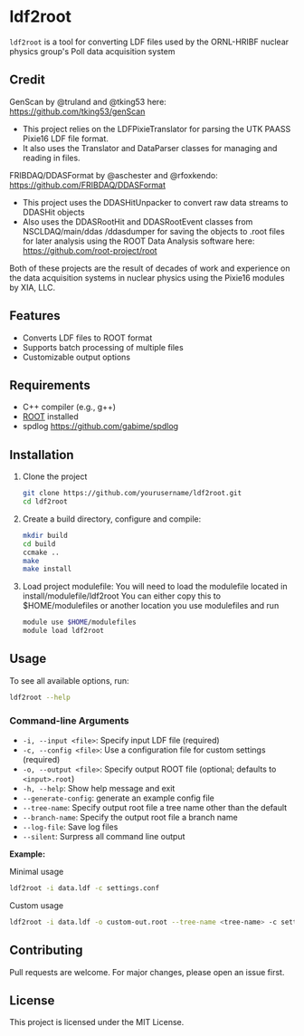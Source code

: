 # ldf2root

`ldf2root` is a tool for converting LDF files used by the ORNL-HRIBF nuclear physics group's Poll data acquisition system

## Credit

GenScan by @truland and @tking53 here: https://github.com/tking53/genScan
- This project relies on the LDFPixieTranslator for parsing the UTK PAASS Pixie16 LDF file format.
- It also uses the Translator and DataParser classes for managing and reading in files.

FRIBDAQ/DDASFormat by @aschester and @rfoxkendo: https://github.com/FRIBDAQ/DDASFormat
- This project uses the DDASHitUnpacker to convert raw data streams to DDASHit objects
- Also uses the DDASRootHit and DDASRootEvent classes from NSCLDAQ/main/ddas
/ddasdumper for saving the objects to .root files for later analysis using the ROOT Data Analysis software here: https://github.com/root-project/root

Both of these projects are the result of decades of work and experience on the data acquisition systems in nuclear physics using the Pixie16 modules by XIA, LLC.

## Features

- Converts LDF files to ROOT format
- Supports batch processing of multiple files
- Customizable output options

## Requirements

- C++ compiler (e.g., g++)
- [ROOT](https://root.cern/) installed
- spdlog https://github.com/gabime/spdlog

## Installation

1. Clone the project
    ```bash
    git clone https://github.com/yourusername/ldf2root.git
    cd ldf2root
    ```
2. Create a build directory, configure and compile:
   ```bash
   mkdir build
   cd build
   ccmake ..
   make
   make install
   ```
4. Load project modulefile:
    You will need to load the modulefile located in install/modulefile/ldf2root
    You can either copy this to $HOME/modulefiles or another location you use modulefiles and run
   ```bash
   module use $HOME/modulefiles
   module load ldf2root
   ```


## Usage
To see all available options, run:

```bash
ldf2root --help
```

### Command-line Arguments

- `-i, --input <file>`: Specify input LDF file (required)
- `-c, --config <file>`: Use a configuration file for custom settings (required)
- `-o, --output <file>`: Specify output ROOT file (optional; defaults to `<input>.root`)
- `-h, --help`: Show help message and exit
- `--generate-config`: generate an example config file
- `--tree-name`: Specify output root file a tree name other than the default
- `--branch-name`: Specify the output root file a branch name 
- `--log-file`: Save log files
- `--silent`: Surpress all command line output

**Example:**

Minimal usage
```bash
ldf2root -i data.ldf -c settings.conf
```
Custom usage
```bash
ldf2root -i data.ldf -o custom-out.root --tree-name <tree-name> -c settings.conf
```

## Contributing

Pull requests are welcome. For major changes, please open an issue first.

## License

This project is licensed under the MIT License.